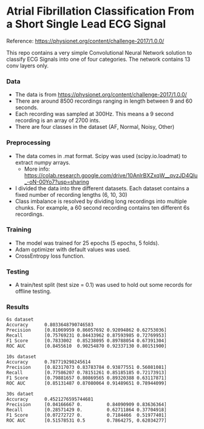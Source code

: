# Atrial Fibrillation Classification From a Short Single Lead ECG Signal
Reference: https://physionet.org/content/challenge-2017/1.0.0/

This repo contains a very simple Convolutional Neural Network solution to classify ECG Signals into one of four categories.
The network contains 13 conv layers only.

### Data
   - The data is from https://physionet.org/content/challenge-2017/1.0.0/
   - There are around 8500 recordings ranging in length between 9 and 60 seconds. 
   - Each recording was sampled at 300Hz. This means a 9 second recording is an array of 2700 ints.
   - There are four classes in the dataset (AF, Normal, Noisy, Other)

### Preprocessing
  - The data comes in .mat format. Scipy was used (scipy.io.loadmat) to extract numpy arrays.
      - More info: https://colab.research.google.com/drive/10AnlrBXZxqW__qvzJD4Qlu_-oN-00Yo7?usp=sharing
  - I divided the data into thre different datasets. Each dataset contains a fixed number of recording lengths (6, 10, 30)
  - Class imbalance is resolved by dividing long recordings into multiple chunks. For example, a 60 second recording contains ten different 6s recordings.

### Training
   - The model was trained for 25 epochs (5 epochs, 5 folds).
   - Adam optimizer with default values was used.
   - CrossEntropy loss function.

### Testing
   - A train/test split (test size = 0.1) was used to hold out some records for offline testing. 

### Results
```
6s dataset
Accuracy      0.8033648790746583
Precision     [0.81069959 0.86057692 0.92094862 0.62753036]
Recall        [0.75769231 0.84433962 0.87593985 0.72769953]
F1 Score      [0.7833002  0.85238095 0.89788054 0.67391304]
ROC AUC       [0.8455610  0.90254870 0.92337130 0.80151900]
 
10s dataset
Accuracy      0.787719298245614
Precision     [0.82317073 0.83783784 0.93877551 0.56081081]
Recall        [0.77586207 0.78151261 0.85185185 0.72173913]
F1 Score      [0.79881657 0.80869565 0.89320388 0.63117871]
ROC AUC       [0.85131487 0.87080064 0.91489651 0.78944099]
 
30s dataet
Accuracy      0.4521276595744681
Precision     [0.04166667 0.         0.84090909 0.83636364]
Recall        [0.28571429 0.         0.62711864 0.37704918]
F1 Score      [0.07272727 0.         0.7184466  0.51977401]
ROC AUC       [0.51578531 0.5        0.7864275, 0.62034277]
```
